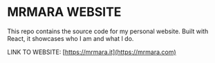 # MRMARA WEBSITE

This repo contains the source code for my personal website. Built with React, it showcases who I am and what I do.

LINK TO WEBSITE: [https://mrmara.it](https://mrmara.com)